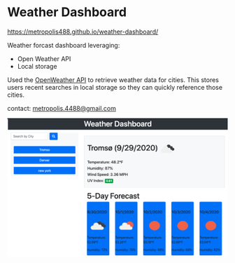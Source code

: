 # Weather Dashboard
https://metropolis488.github.io/weather-dashboard/

Weather forcast dashboard leveraging:
- Open Weather API
- Local storage

Used the [OpenWeather API](https://openweathermap.org/api) to retrieve weather data for cities. This stores users recent searches in local storage so they can quickly reference those cities.

contact: metropolis.4488@gmail.com

![Image](https://github.com/Metropolis488/Personal_Profile/blob/master/assets/weather_app.png)



